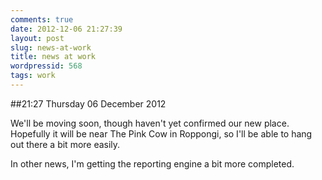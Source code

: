 ```yaml
---
comments: true
date: 2012-12-06 21:27:39
layout: post
slug: news-at-work
title: news at work
wordpressid: 568
tags: work
---
```


##21:27 Thursday 06 December 2012

We'll be moving soon, though haven't yet confirmed our new place.  Hopefully it will be near The Pink Cow in Roppongi, so I'll be able to hang out there a bit more easily.

In other news, I'm getting the reporting engine a bit more completed.

